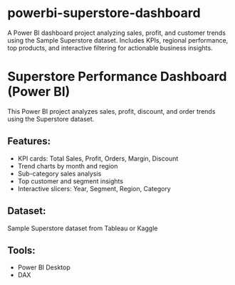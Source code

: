 # powerbi-superstore-dashboard
A Power BI dashboard project analyzing sales, profit, and customer trends using the Sample Superstore dataset. Includes KPIs, regional performance, top products, and interactive filtering for actionable business insights.
# Superstore Performance Dashboard (Power BI)

This Power BI project analyzes sales, profit, discount, and order trends using the Superstore dataset.

## Features:
- KPI cards: Total Sales, Profit, Orders, Margin, Discount
- Trend charts by month and region
- Sub-category sales analysis
- Top customer and segment insights
- Interactive slicers: Year, Segment, Region, Category

## Dataset:
Sample Superstore dataset from Tableau or Kaggle

## Tools:
- Power BI Desktop
- DAX

